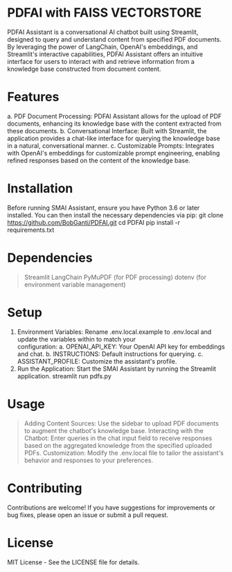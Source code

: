 # PDFAI with FAISS VECTORSTORE
PDFAI Assistant is a conversational AI chatbot built using Streamlit, designed to query and understand content from specified PDF documents. By leveraging the power of LangChain, OpenAI's embeddings, and Streamlit's interactive capabilities, PDFAI Assistant offers an intuitive interface for users to interact with and retrieve information from a knowledge base constructed from document content.

# Features #
  a. PDF Document Processing: PDFAI Assistant allows for the upload of PDF documents, enhancing its knowledge base with the content extracted from these documents.
  b. Conversational Interface: Built with Streamlit, the application provides a chat-like interface for querying the knowledge base in a natural, conversational manner.
  c. Customizable Prompts: Integrates with OpenAI's embeddings for customizable prompt engineering, enabling refined responses based on the content of the knowledge base.

# Installation #
Before running SMAI Assistant, ensure you have Python 3.6 or later installed. You can then install the necessary dependencies via pip:
git clone https://github.com/BobGanti/PDFAI.git
cd PDFAI
pip install -r requirements.txt

# Dependencies #
  > Streamlit
  > LangChain
  > PyMuPDF (for PDF processing)
  > dotenv (for environment variable management)

# Setup #
1. Environment Variables: Rename .env.local.example to .env.local and update the variables within to match your   
  configuration:
  a. OPENAI_API_KEY: Your OpenAI API key for embeddings and chat.
  b. INSTRUCTIONS: Default instructions for querying.
  c. ASSISTANT_PROFILE: Customize the assistant's profile.
2. Run the Application: Start the SMAI Assistant by running the Streamlit application.
  streamlit run pdfs.py

# Usage #
  > Adding Content Sources: Use the sidebar to upload PDF documents to augment the chatbot's knowledge base.
  > Interacting with the Chatbot: Enter queries in the chat input field to receive responses based on the aggregated knowledge from the specified uploaded PDFs.
  > Customization: Modify the .env.local file to tailor the assistant's behavior and responses to your preferences.

# Contributing #
Contributions are welcome! If you have suggestions for improvements or bug fixes, please open an issue or submit a pull request.

# License #
MIT License - See the LICENSE file for details.
